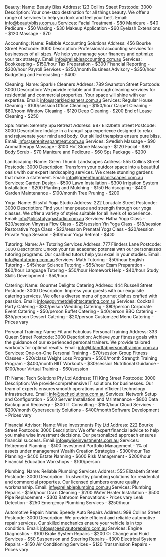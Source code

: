 Beauty:
Name: Beauty Bliss
Address: 123 Collins Street
Postcode: 3000
Description: Your one-stop destination for all things beauty. We offer a range of services to help you look and feel your best.
Email: info@beautybliss.com.au
Services:
Facial Treatment - $80
Manicure - $40
Pedicure - $50
Waxing - $30
Makeup Application - $60
Eyelash Extensions - $120
Massage - $70

Accounting:
Name: Reliable Accounting Solutions
Address: 456 Bourke Street
Postcode: 3000
Description: Professional accounting services for businesses of all sizes. We help you manage your finances and optimize your tax strategy.
Email: info@reliableaccounting.com.au
Services:
Bookkeeping - $150/hour
Tax Preparation - $300
Financial Reporting - $200/hour
Payroll Services - $250/month
Business Advisory - $350/hour
Budgeting and Forecasting - $400

Cleaning:
Name: Sparkle Cleaners
Address: 789 Swanston Street
Postcode: 3000
Description: We provide reliable and thorough cleaning services for residential and commercial properties. Your space will shine with our expertise.
Email: info@sparklecleaners.com.au
Services:
Regular House Cleaning - $100/session
Office Cleaning - $150/hour
Carpet Cleaning - $80/room
Window Cleaning - $120
Deep Cleaning - $200
End of Lease Cleaning - $250

Spa:
Name: Serenity Spa Retreat
Address: 987 Elizabeth Street
Postcode: 3000
Description: Indulge in a tranquil spa experience designed to relax and rejuvenate your mind and body. Our skilled therapists ensure pure bliss.
Email: info@serenitysparetreat.com.au
Services:
Swedish Massage - $90
Aromatherapy Massage - $100
Hot Stone Massage - $120
Facial - $80
Body Scrub - $70
Manicure and Pedicure - $60
Spa Package - $200

Landscaping:
Name: Green Thumb Landscapes
Address: 555 Collins Street
Postcode: 3000
Description: Transform your outdoor space into a beautiful oasis with our expert landscaping services. We create stunning gardens that make a statement.
Email: info@greenthumblandscapes.com.au
Services:
Garden Design - $500
Lawn Installation - $300
Irrigation System Installation - $200
Planting and Mulching - $150
Hardscaping - $400
Garden Maintenance - $100/month
Tree Pruning - $200

Yoga:
Name: Blissful Yoga Studio
Address: 222 Lonsdale Street
Postcode: 3000
Description: Find your inner peace and strength through our yoga classes. We offer a variety of styles suitable for all levels of experience.
Email: info@blissfulyogastudio.com.au
Services:
Hatha Yoga Class - $20/session
Vinyasa Flow Class - $25/session
Yin Yoga Class - $18/session
Restorative Yoga Class - $22/session
Prenatal Yoga Class - $20/session
Private Yoga Session - $60/hour
Yoga Retreat - $400

Tutoring:
Name: A+ Tutoring Services
Address: 777 Flinders Lane
Postcode: 3000
Description: Unlock your full academic potential with our personalized tutoring programs. Our qualified tutors help you excel in your studies.
Email: info@aptutoring.com.au
Services:
Math Tutoring - $50/hour
English Tutoring - $45/hour
Science Tutoring - $55/hour
Exam Preparation - $60/hour
Language Tutoring - $50/hour
Homework Help - $40/hour
Study Skills Development - $50/hour

Catering:
Name: Gourmet Delights Catering
Address: 444 Russell Street
Postcode: 3000
Description: Impress your guests with our exquisite catering services. We offer a diverse menu of gourmet dishes crafted with passion.
Email: info@gourmetdelightscatering.com.au
Services:
Cocktail Party Catering - $30/person
Wedding Catering - $80/person
Corporate Event Catering - $50/person
Buffet Catering - $40/person
BBQ Catering - $35/person
Dessert Catering - $20/person
Customized Menu Catering - Prices vary

Personal Training:
Name: Fit and Fabulous Personal Training
Address: 333 Queen Street
Postcode: 3000
Description: Achieve your fitness goals with the guidance of our experienced personal trainers. We provide tailored workouts for optimal results.
Email: info@fitandfabpersonaltraining.com.au
Services:
One-on-One Personal Training - $70/session
Group Fitness Classes - $20/class
Weight Loss Program - $500/month
Strength Training Program - $400/month
HIIT Workouts - $30/session
Nutritional Guidance - $100/hour
Virtual Training - $60/session

IT:
Name: Tech Solutions Pty Ltd
Address: 111 King Street
Postcode: 3000
Description: We provide comprehensive IT solutions for businesses. Our team of experts ensures smooth operations and efficient technology infrastructure.
Email: info@techsolutions.com.au
Services:
Network Setup and Configuration - $500
Server Installation and Maintenance - $800
Data Backup and Recovery - $300
IT Consulting - $150/hour
Cloud Services - $200/month
Cybersecurity Solutions - $400/month
Software Development - Prices vary

Financial Advisor:
Name: Wise Investments Pty Ltd
Address: 222 Bourke Street
Postcode: 3000
Description: We offer expert financial advice to help you make wise investment decisions. Our personalized approach ensures financial success.
Email: info@wiseinvestments.com.au
Services:
Retirement Planning - $500
Investment Portfolio Management - 1% of assets under management
Wealth Creation Strategies - $300/hour
Tax Planning - $400
Estate Planning - $600
Risk Management - $200/hour
Financial Education Workshops - $100/person

Plumbing:
Name: Reliable Plumbing Services
Address: 555 Elizabeth Street
Postcode: 3000
Description: Trustworthy plumbing solutions for residential and commercial properties. Our licensed plumbers ensure quality workmanship.
Email: info@reliableplumbing.com.au
Services:
Plumbing Repairs - $150/hour
Drain Cleaning - $200
Water Heater Installation - $500
Pipe Replacement - $300
Bathroom Renovations - Prices vary
Leak Detection - $250
Emergency Plumbing Services - $250/hour

Automotive Repair:
Name: Speedy Auto Repairs
Address: 999 Collins Street
Postcode: 3000
Description: We provide efficient and reliable automotive repair services. Our skilled mechanics ensure your vehicle is in top condition.
Email: info@speedyautorepairs.com.au
Services:
Engine Diagnostics - $100
Brake System Repairs - $200
Oil Change and Fluid Services - $50
Suspension and Steering Repairs - $300
Electrical System Repairs - $150
Air Conditioning Services - $120
Transmission Repairs - Prices vary

